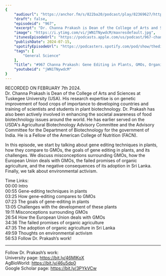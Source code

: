 ```yaml
---
{
	"audiourl": "https://anchor.fm/s/822ba20/podcast/play/82369627/https%3A%2F%2Fd3ctxlq1ktw2nl.cloudfront.net%2Fstaging%2F2024-1-7%2Fd9a82ed2-9ec6-1f0e-120d-0946196c5f14.m4a",
	"draft": false,
	"episodeid": "967",
	"excerpt": "Dr. Channa Prakash is Dean of the College of Arts and Sciences at Tuskegee University (USA). His research expertise is on genetic improvement of food crops of importance to developing countries and training of scientists and students in plant biotechnology. Dr. Prakash has also been actively involved in enhancing the societal awareness of food biotechnology issues around the world. He has earlier served on the USDA's Agricultural Biotechnology Advisory Committee and the Advisory Committee for the Department of Biotechnology for the government of India. He is a Fellow of the American College of Nutrition (FACN).",
	"image": "https://i.ytimg.com/vi/jWN1TNywdcM/maxresdefault.jpg",
	"itunesEpisodeUrl": "https://podcasts.apple.com/us/podcast/967-channa-prakash-gene-editing-in-plants-gmos-organic/id1451347236?i=1000662325439&uo=4",
	"publishDate": 2024-07-15,
	"spotifyEpisodeUrl": "https://podcasters.spotify.com/pod/show/thedissenter/episodes/967-Channa-Prakash-Gene-Editing-in-Plants--GMOs--Organic-Agriculture--and-Environmental-Activism-e2fg7kr",
	"tags": [
		"General Science"
	],
	"title": "#967 Channa Prakash: Gene Editing in Plants, GMOs, Organic Agriculture, and Environmental Activism",
	"youtubeid": "jWN1TNywdcM"
}
---
```

RECORDED ON FEBRUARY 7th 2024.  
Dr. Channa Prakash is Dean of the College of Arts and Sciences at Tuskegee University (USA). His research expertise is on genetic improvement of food crops of importance to developing countries and training of scientists and students in plant biotechnology. Dr. Prakash has also been actively involved in enhancing the societal awareness of food biotechnology issues around the world. He has earlier served on the USDA's Agricultural Biotechnology Advisory Committee and the Advisory Committee for the Department of Biotechnology for the government of India. He is a Fellow of the American College of Nutrition (FACN).

In this episode, we start by talking about gene editing techniques in plants, how they compare to GMOs, the goals of gene editing in plants, and its challenges. We discuss misconceptions surrounding GMOs, how the European Union deals with GMOs, the failed promises of organic agriculture, and the negative consequences of its adoption in Sri Lanka. Finally, we talk about environmental activism.

Time Links:  
<time>00:00</time> Intro  
<time>00:55</time> Gene-editing techniques in plants  
<time>03:25</time> How gene-editing compares to GMOs  
<time>07:23</time> The goals of gene-editing in plants  
<time>13:05</time> Challenges with the development of these plants  
<time>19:11</time> Misconceptions surrounding GMOs  
<time>26:54</time> How the European Union deals with GMOs  
<time>34:36</time> The failed promises of organic agriculture  
<time>47:35</time> The adoption of organic agriculture in Sri Lanka  
<time>49:59</time> Thoughts on environmental activism  
<time>56:53</time> Follow Dr. Prakash’s work!

---

Follow Dr. Prakash’s work:  
University page: https://bit.ly/46MlKoX  
AgBioWorld: https://bit.ly/46u5dp0  
Google Scholar page: https://bit.ly/3PYkVCw
